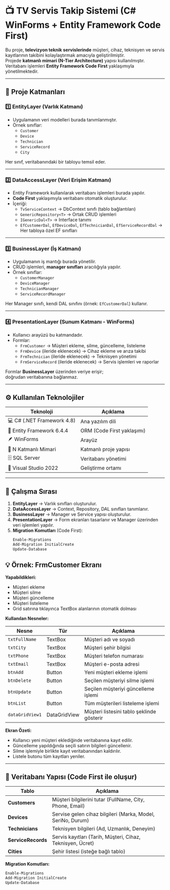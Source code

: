 # 📺 TV Servis Takip Sistemi (C# WinForms + Entity Framework Code First)

Bu proje, **televizyon teknik servislerinde** müşteri, cihaz, teknisyen ve servis kayıtlarının takibini kolaylaştırmak amacıyla geliştirilmiştir.  
Projede **katmanlı mimari (N-Tier Architecture)** yapısı kullanılmıştır.  
Veritabanı işlemleri **Entity Framework Code First** yaklaşımıyla yönetilmektedir.

---

## 🧱 Proje Katmanları

### 1️⃣ **EntityLayer (Varlık Katmanı)**
- Uygulamanın veri modelleri burada tanımlanmıştır.
- Örnek sınıflar:  
  - `Customer`  
  - `Device`  
  - `Technician`  
  - `ServiceRecord`  
  - `City`

Her sınıf, veritabanındaki bir tabloyu temsil eder.

---

### 2️⃣ **DataAccessLayer (Veri Erişim Katmanı)**
- Entity Framework kullanılarak veritabanı işlemleri burada yapılır.  
- **Code First** yaklaşımıyla veritabanı otomatik oluşturulur.  
- İçeriği:
  - `TvServiceContext` → DbContext sınıfı (tablo bağlantıları)
  - `GenericRepository<T>` → Ortak CRUD işlemleri
  - `IGenericDal<T>` → Interface tanımı
  - `EfCustomerDal`, `EfDeviceDal`, `EfTechnicianDal`, `EfServiceRecordDal` → Her tabloya özel EF sınıfları

---

### 3️⃣ **BusinessLayer (İş Katmanı)**
- Uygulamanın iş mantığı burada yönetilir.  
- CRUD işlemleri, **manager sınıfları** aracılığıyla yapılır.
- Örnek sınıflar:
  - `CustomerManager`
  - `DeviceManager`
  - `TechnicianManager`
  - `ServiceRecordManager`

Her Manager sınıfı, kendi DAL sınıfını (örnek: `EfCustomerDal`) kullanır.

---

### 4️⃣ **PresentationLayer (Sunum Katmanı - WinForms)**
- Kullanıcı arayüzü bu katmandadır.
- Formlar:  
  - `FrmCustomer` → Müşteri ekleme, silme, güncelleme, listeleme  
  - `FrmDevice` (ileride eklenecek) → Cihaz ekleme ve arıza takibi  
  - `FrmTechnician` (ileride eklenecek) → Teknisyen yönetimi  
  - `FrmServiceRecord` (ileride eklenecek) → Servis işlemleri ve raporlar

Formlar **BusinessLayer** üzerinden veriye erişir;  
doğrudan veritabanına bağlanmaz.

---

## ⚙️ Kullanılan Teknolojiler

| Teknoloji | Açıklama |
|------------|-----------|
| 💻 C# (.NET Framework 4.8) | Ana yazılım dili |
| 🧩 Entity Framework 6.4.4 | ORM (Code First yaklaşımı) |
| 🪶 WinForms | Arayüz |
| 🧠 N Katmanlı Mimari | Katmanlı proje yapısı |
| 🗄️ SQL Server | Veritabanı yönetimi |
| 🧰 Visual Studio 2022 | Geliştirme ortamı |

---

## 🧭 Çalışma Sırası

1. **EntityLayer** → Varlık sınıfları oluşturulur.  
2. **DataAccessLayer** → Context, Repository, DAL sınıfları tanımlanır.  
3. **BusinessLayer** → Manager ve Service yapısı oluşturulur.  
4. **PresentationLayer** → Form ekranları tasarlanır ve Manager üzerinden veri işlemleri yapılır.  
5. **Migration Komutları** (Code First):
   ```bash
   Enable-Migrations
   Add-Migration InitialCreate
   Update-Database


## 💡 Örnek: FrmCustomer Ekranı

**Yapabildikleri:**
- Müşteri ekleme  
- Müşteri silme  
- Müşteri güncelleme  
- Müşteri listeleme  
- Grid satırına tıklayınca TextBox alanlarının otomatik dolması  

**Kullanılan Nesneler:**

| Nesne | Tür | Açıklama |
|--------|------|-----------|
| `txtFullName` | TextBox | Müşteri adı ve soyadı |
| `txtCity` | TextBox | Müşteri şehir bilgisi |
| `txtPhone` | TextBox | Müşteri telefon numarası |
| `txtEmail` | TextBox | Müşteri e-posta adresi |
| `btnAdd` | Button | Yeni müşteri ekleme işlemi |
| `btnDelete` | Button | Seçilen müşteriyi silme işlemi |
| `btnUpdate` | Button | Seçilen müşteriyi güncelleme işlemi |
| `btnList` | Button | Tüm müşterileri listeleme işlemi |
| `dataGridView1` | DataGridView | Müşteri listesini tablo şeklinde gösterir |

**Ekran Özeti:**
- Kullanıcı yeni müşteri eklediğinde veritabanına kayıt edilir.  
- Güncelleme yapıldığında seçili satırın bilgileri güncellenir.  
- Silme işlemiyle birlikte kayıt veritabanından kaldırılır.  
- Listele butonu tüm kayıtları yeniler.  

---

## 🧾 Veritabanı Yapısı (Code First ile oluşur)

| Tablo | Açıklama |
|--------|-----------|
| **Customers** | Müşteri bilgilerini tutar (FullName, City, Phone, Email) |
| **Devices** | Servise gelen cihaz bilgileri (Marka, Model, SeriNo, Durum) |
| **Technicians** | Teknisyen bilgileri (Ad, Uzmanlık, Deneyim) |
| **ServiceRecords** | Servis kayıtları (Tarih, Müşteri, Cihaz, Teknisyen, Ücret) |
| **Cities** | Şehir listesi (isteğe bağlı tablo) |

**Migration Komutları:**
```bash
Enable-Migrations
Add-Migration InitialCreate
Update-Database
